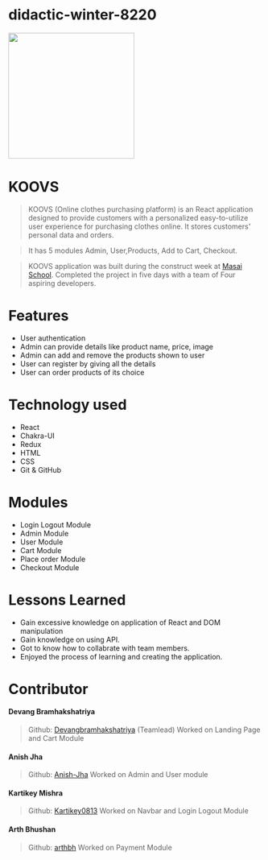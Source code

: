 # didactic-winter-8220
<img width="250px" src="https://cdn.shopify.com/s/files/1/0677/1464/6315/files/koovs_final_logo.svg" />

# KOOVS

> KOOVS (Online clothes purchasing platform) is an React application designed to provide customers with a personalized easy-to-utilize user experience for purchasing clothes online. It stores customers' personal data and orders.

> It has 5 modules Admin, User,Products, Add to Cart, Checkout.

> KOOVS application was built during the construct week at [Masai School](https://masaischool.com/). Completed the project in five days with a team of Four aspiring developers.

# Features

- User authentication
- Admin can provide details like product name, price, image
- Admin can add and remove the products shown to user
- User can register by giving all the details
- User can order products of its choice

# Technology used 
- React
- Chakra-UI
- Redux
- HTML
- CSS
- Git & GitHub

# Modules

- Login Logout Module
- Admin Module
- User Module
- Cart Module
- Place order Module
- Checkout Module

# Lessons Learned

- Gain excessive knowledge on application of React and DOM manipulation
- Gain knowledge on using API.
- Got to know how to collabrate with team members.
- Enjoyed the process of learning and creating the application.

# Contributor

#### Devang Bramhakshatriya
> Github: [Devangbramhakshatriya](https://github.com/Devangbramhakshatriya)
(Teamlead)
Worked on Landing Page and Cart Module
#### Anish Jha
> Github: [Anish-Jha](https://github.com/Anish-Jha)
Worked on Admin and User module

#### Kartikey Mishra
>Github: [Kartikey0813](https://github.com/Kartikey0813)
Worked on Navbar and Login Logout Module

#### Arth Bhushan
>Github: [arthbh](https://github.com/arthbh)
Worked on Payment Module
